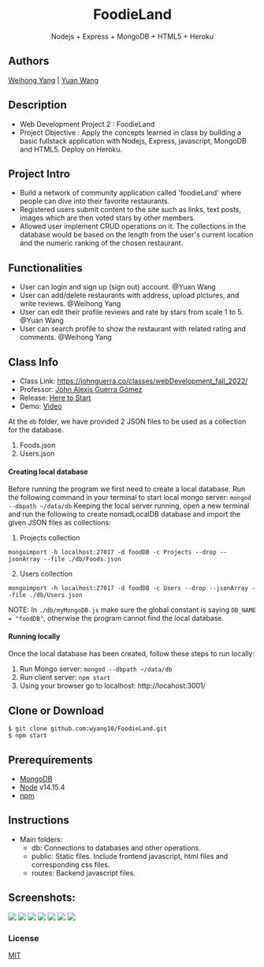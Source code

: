  
<h1 align="center">
FoodieLand
</h1>
<p align="center">
Nodejs + Express + MongoDB + HTML5 + Heroku
</p>

## Authors
[Weihong Yang](https://github.com/wyang10/foodieland) | [Yuan Wang](https://github.com/yuanwang) 

## Description
- Web Development Project 2 : FoodieLand
- Project Objective : Apply the concepts learned in class by building a basic fullstack application with Nodejs, Express, javascript, MongoDB and HTML5. Deploy on Heroku.

## Project Intro
- Build a network of community application called 'foodieLand' where people can dive into their favorite restaurants. 
- Registered users submit content to the site such as links, text posts, images which are then voted stars by other members. 
- Allowed user implement CRUD operations on it. The collections in the database would be based on the length from the user's current location and the numeric ranking of the chosen restaurant.

## Functionalities
- User can login and sign up (sign out) account. @Yuan Wang
- User can add/delete restaurants with address, upload pictures, and write reviews. @Weihong Yang
- User can edit their profile reviews and rate by stars from scale 1 to 5. @Yuan Wang 
- User can search profile to show the restaurant with related rating and comments. @Weihong Yang

## Class Info
- Class Link: https://johnguerra.co/classes/webDevelopment_fall_2022/
- Professor: <a href="https://johnguerra.co/"> John Alexis Guerra Gómez </a>
- Release: <a href="https://cryptic-stream-54472.herokuapp.com/index.html"> Here to Start </a>
- Demo: <a href=""> Video </a>


At the `db` folder, we have provided 2 JSON files to be used as a collection for the database.
1. Foods.json
2. Users.json

#### Creating local database
Before running the program we first need to create a local database.
Run the following command in your terminal to start local mongo server: `mongod --dbpath ~/data/db`
Keeping the local server running, open a new terminal and run the following to create nomadLocalDB database and import the given JSON files as collections:
1. Projects collection
```
mongoimport -h localhost:27017 -d foodDB -c Projects --drop --jsonArray --file ./db/Foods.json 
```
2. Users collection
```
mongoimport -h localhost:27017 -d foodDB -c Users --drop --jsonArray --file ./db/Users.json 
```
NOTE: In `./db/myMongoDB.js` make sure the global constant is saying `DB_NAME = "foodDB"`, otherwise the program cannot find the local database.

#### Running locally
Once the local database has been created, follow these steps to run locally:
1. Run Mongo server: `mongod --dbpath ~/data/db`
2. Run client server: `npm start`
3. Using your browser go to localhost: http://locahost:3001/

## Clone or Download
```terminal
$ git clone github.com:wyang10/FoodieLand.git
$ npm start
```

## Prerequirements
- [MongoDB](https://www.mongodb.com/3)
- [Node](https://nodejs.org/en/download/) v14.15.4
- [npm](https://nodejs.org/en/download/package-manager/)

## Instructions
- Main folders:
  * db: Connections to databases and other operations.
  * public: Static files. Include frontend javascript, html files and corresponding css files.
  * routes: Backend javascript files.

## Screenshots:
![](Screenshots/login.jpg)
![](Screenshots/portfolio.jpg)
![](Screenshots/rate.jpg)
![](Screenshots/review.jpg)
![](Screenshots/search.jpg)
![](Screenshots/add_upload.jpg)
![](Screenshots/edit_portfolio.jpg)

### License
[MIT]()


